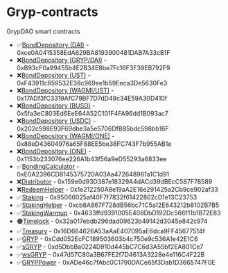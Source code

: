 # Gryp-contracts
GrypDAO smart contracts

- ✅[BondDepository (DAI)](https://explorer.harmony.one/address/0xce0a0415358eda629ba8193900481dab7a33cb1f?activeTab=7) - 0xce0A0415358EdA629BA8193900481DAB7A33cB1F
- ❌[BondDepository (GRYP/DAI)](https://explorer.harmony.one/address/0xb93cf0a99455b4e2b34e8be7fc16f3f39eb792f9) - 0xB93cF0a99455b4E2B34E8be7Fc16F3F39EB792F9
- ❌[BondDepository (UST)](https://explorer.harmony.one/address/0xF43911c859532E38c969ee1b59Eeca3De5630Fe3?activeTab=7) - 0xF43911c859532E38c969ee1b59Eeca3De5630Fe3
- ❌[BondDepository (WAGMI/UST)](https://explorer.harmony.one/address/0x17ADf3fC3319AfC79BF7D7dD49c34E59A30D410f?activeTab=7) - 0x17ADf3fC3319AfC79BF7D7dD49c34E59A30D410f
- ❌[BondDepository (BUSD)](https://explorer.harmony.one/address/0x5fa3eC803Ed6EeE64A52C101F4FA96dd1B093ac7?activeTab=7) - 0x5fa3eC803Ed6EeE64A52C101F4FA96dd1B093ac7
- ❌[BondDepository (USDC)](https://explorer.harmony.one/address/0x202c598E93F69dbe3a5e5706DfB85bdc598bb16F?activeTab=7) - 0x202c598E93F69dbe3a5e5706DfB85bdc598bb16F
- ❌[BondDepository (WAGMI/ONE)](https://explorer.harmony.one/address/0x88eD43604976a65F88EE5be38FC743F7b955AB1e?activeTab=7) - 0x88eD43604976a65F88EE5be38FC743F7b955AB1e
- ❌[BondDepository (ONE)](https://explorer.harmony.one/address/0x1153b233076ee226A1b43f56a9eD55293a6833ee?activeTab=7) - 0x1153b233076ee226A1b43f56a9eD55293a6833ee
- ✅[BondingCalculator](https://explorer.harmony.one/address/0xe0a2396cd8145375720a03aa472648961a1c1d91) - 0xE0A2396CD8145375720A03Aa472648961a1C1d91
- ❌[Distributor](https://explorer.harmony.one/address/0x159e0d93D387e18329A4dACd39dBEcC587F78589?activeTab=7) - 0x159e0d93D387e18329A4dACd39dBEcC587F78589
- ❌[RedeemHelper](https://explorer.harmony.one/address/0x1e212250A8e19aA2E16e291425a2Cb9ce902af33?activeTab=7) - 0x1e212250A8e19aA2E16e291425a2Cb9ce902af33
- ✅[Staking](https://explorer.harmony.one/address/0x95066025af40F7f7832f61422802cD1e13C23753?activeTab=7) - 0x95066025af40F7f7832f61422802cD1e13C23753
- ✅[StakingHelper](https://explorer.harmony.one/address/0xcb8a867f728db56bc71c5a12e643212b8102b7b5) - 0xcb8A867F728dB56bc71C5a12E643212b8102B7B5
- ✅[StakingWarmup](https://explorer.harmony.one/address/0x4633ffd9391005e408dbd192dc566f11b1b72e83) - 0x4633ffd9391005E408DbD192Dc566f11b1B72E83
- 🟠[Timelock](https://explorer.harmony.one/address/0x32a017ebdb296dad09623b49142d3045e842c974?activeTab=7) - 0x32a017ebdb296dad09623b49142d3045e842c974
- ✅[Treasury](https://explorer.harmony.one/address/0x16d664626a53aaae407095ae6dca9ff45677514f) - 0x16D664626A53aAaE407095aE6dca9FF45677514f
- ✅[GRYP](https://explorer.harmony.one/address/0xcdd052ecfc189503603b4c750e9c536a1e42e1c6) - 0xCdd052EcFC189503603b4c750e9c536A1e42E1C6
- ✅[sGRYP](https://explorer.harmony.one/address/0xd5dbbba0224d910d445bc7c6d3a55bf2ea801ce7) - 0xd5DbbBa0224D910d445bC7C6d3A55bf2EA801Ce7
- ✅[wsGRYP](https://explorer.harmony.one/address/0x47d57c80a3b67fe2f7d4613a3228e4e116c4f22b) - 0x47d57C80a3B67FE2f7D4613A3228e4e116C4F22B
- ✅[GRYPPower](https://explorer.harmony.one/address/0xade46c7fabc0c1790dace65f3dab1d3665747f0e) - 0xADe46c7fAbc0C1790DACe65f3Dab1D3665747F0E
